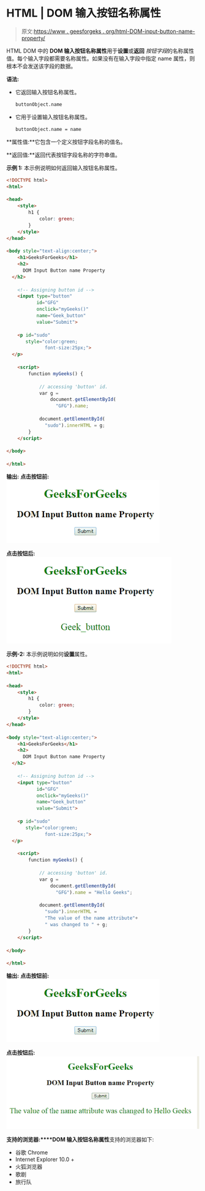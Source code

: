 # HTML | DOM 输入按钮名称属性

> 原文:[https://www . geesforgeks . org/html-DOM-input-button-name-property/](https://www.geeksforgeeks.org/html-dom-input-button-name-property/)

HTML DOM 中的 **DOM 输入按钮名称属性**用于**设置**或**返回** *按钮字段*的名称属性值。每个输入字段都需要名称属性。如果没有在输入字段中指定 name 属性，则根本不会发送该字段的数据。

**语法:**

*   它返回输入按钮名称属性。

    ```html
    buttonObject.name
    ```

*   它用于设置输入按钮名称属性。

    ```html
    buttonObject.name = name
    ```

**属性值:**它包含一个定义按钮字段名称的值名。

**返回值:**返回代表按钮字段名称的字符串值。

**示例 1:** 本示例说明如何返回输入按钮名称属性。

```html
<!DOCTYPE html>
<html>

<head>
    <style>
        h1 {
            color: green;
        }
    </style>
</head>

<body style="text-align:center;">
    <h1>GeeksForGeeks</h1>
    <h2>
      DOM Input Button name Property
  </h2>

    <!-- Assigning button id -->
    <input type="button" 
           id="GFG" 
           onclick="myGeeks()" 
           name="Geek_button" 
           value="Submit">

    <p id="sudo" 
       style="color:green;
              font-size:25px;">
  </p>

    <script>
        function myGeeks() {

            // accessing 'button' id. 
            var g = 
                document.getElementById(
                  "GFG").name;

            document.getElementById(
              "sudo").innerHTML = g;
        }
    </script>

</body>

</html>
```

**输出:**
**点击按钮前:**
![](img/d489e9e6005b71a961e489b91d960931.png)

**点击按钮后:**
![](img/2fa7797a38f018258b07ed7950dc4952.png)

**示例-2:** 本示例说明如何**设置**属性。

```html
<!DOCTYPE html>
<html>

<head>
    <style>
        h1 {
            color: green;
        }
    </style>
</head>

<body style="text-align:center;">
    <h1>GeeksForGeeks</h1>
    <h2>
      DOM Input Button name Property
  </h2>

    <!-- Assigning button id -->
    <input type="button" 
           id="GFG" 
           onclick="myGeeks()"
           name="Geek_button" 
           value="Submit">

    <p id="sudo" 
       style="color:green;
              font-size:25px;">
  </p>

    <script>
        function myGeeks() {

            // accessing 'button' id. 
            var g = 
                document.getElementById(
                  "GFG").name = "Hello Geeks";

            document.getElementById(
              "sudo").innerHTML = 
              "The value of the name attribute"+
              " was changed to " + g;
        }
    </script>

</body>

</html>
```

**输出:**
**点击按钮前:**
![](img/d489e9e6005b71a961e489b91d960931.png)

**点击按钮后:**
![](img/e48b59c9c5900eb189da1001e77575a6.png)

**支持的浏览器:****DOM 输入按钮名称属性**支持的浏览器如下:

*   谷歌 Chrome
*   Internet Explorer 10.0 +
*   火狐浏览器
*   歌剧
*   旅行队